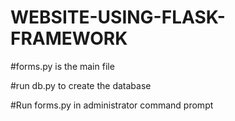 # WEBSITE-USING-FLASK-FRAMEWORK



#forms.py is the main file

#run db.py to create the database

#Run forms.py in administrator command prompt

